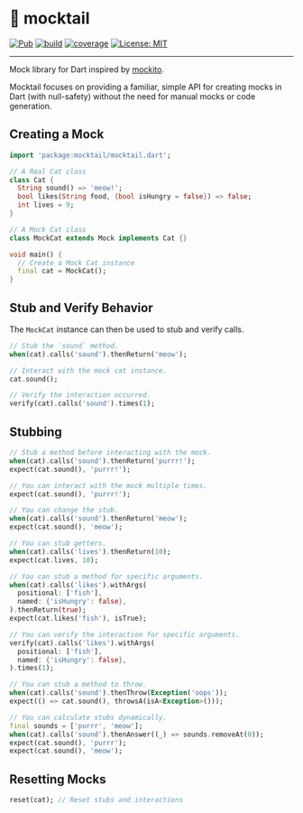 # 🍹 mocktail

[![Pub](https://img.shields.io/pub/v/mocktail.svg)](https://pub.dev/packages/mocktail)
[![build](https://github.com/felangel/mocktail/workflows/build/badge.svg)](https://github.com/felangel/mocktail/actions)
[![coverage](https://raw.githubusercontent.com/felangel/mocktail/main/coverage_badge.svg)](https://github.com/felangel/mocktail/actions)
[![License: MIT](https://img.shields.io/badge/license-MIT-purple.svg)](https://opensource.org/licenses/MIT)

---

Mock library for Dart inspired by [mockito](https://pub.dev/packages/mockito).

Mocktail focuses on providing a familiar, simple API for creating mocks in Dart (with null-safety) without the need for manual mocks or code generation.

## Creating a Mock

```dart
import 'package:mocktail/mocktail.dart';

// A Real Cat class
class Cat {
  String sound() => 'meow!';
  bool likes(String food, {bool isHungry = false}) => false;
  int lives = 9;
}

// A Mock Cat class
class MockCat extends Mock implements Cat {}

void main() {
  // Create a Mock Cat instance
  final cat = MockCat();
}
```

## Stub and Verify Behavior

The `MockCat` instance can then be used to stub and verify calls.

```dart
// Stub the `sound` method.
when(cat).calls('sound').thenReturn('meow');

// Interact with the mock cat instance.
cat.sound();

// Verify the interaction occurred.
verify(cat).calls('sound').times(1);
```

## Stubbing

```dart
// Stub a method before interacting with the mock.
when(cat).calls('sound').thenReturn('purrr!');
expect(cat.sound(), 'purrr!');

// You can interact with the mock multiple times.
expect(cat.sound(), 'purrr!');

// You can change the stub.
when(cat).calls('sound').thenReturn('meow');
expect(cat.sound(), 'meow');

// You can stub getters.
when(cat).calls('lives').thenReturn(10);
expect(cat.lives, 10);

// You can stub a method for specific arguments.
when(cat).calls('likes').withArgs(
  positional: ['fish'],
  named: {'isHungry': false},
).thenReturn(true);
expect(cat.likes('fish'), isTrue);

// You can verify the interaction for specific arguments.
verify(cat).calls('likes').withArgs(
  positional: ['fish'],
  named: {'isHungry': false},
).times(1);

// You can stub a method to throw.
when(cat).calls('sound').thenThrow(Exception('oops'));
expect(() => cat.sound(), throwsA(isA<Exception>()));

// You can calculate stubs dynamically.
final sounds = ['purrr', 'meow'];
when(cat).calls('sound').thenAnswer((_) => sounds.removeAt(0));
expect(cat.sound(), 'purrr');
expect(cat.sound(), 'meow');
```

## Resetting Mocks

```dart
reset(cat); // Reset stubs and interactions
```
